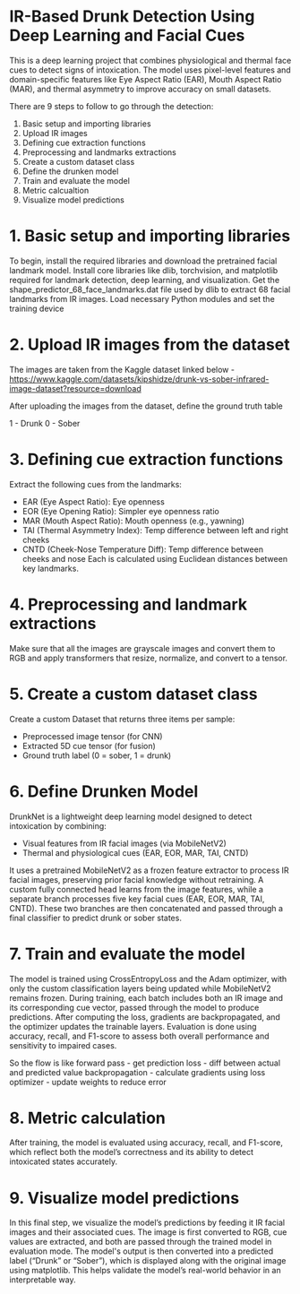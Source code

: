 # IR-Based Drunk Detection Using Deep Learning and Facial Cues
This is a deep learning project that combines physiological and thermal face cues to detect signs of intoxication. The model uses pixel-level features and domain-specific features like Eye Aspect Ratio (EAR), Mouth Aspect Ratio (MAR), and thermal asymmetry to improve accuracy on small datasets.

There are 9 steps to follow to go through the detection:
1. Basic setup and importing libraries
2. Upload IR images
3. Defining cue extraction functions
4. Preprocessing and landmarks extractions
5. Create a custom dataset class
6. Define the drunken model
7. Train and evaluate the model
8. Metric calcualtion
9. Visualize model predictions

# 1. Basic setup and importing libraries
To begin, install the required libraries and download the pretrained facial landmark model.
Install core libraries like dlib, torchvision, and matplotlib required for landmark detection, deep learning, and visualization.
Get the shape_predictor_68_face_landmarks.dat file used by dlib to extract 68 facial landmarks from IR images.
Load necessary Python modules and set the training device

# 2. Upload IR images from the dataset
The images are taken from the Kaggle dataset linked below -
https://www.kaggle.com/datasets/kipshidze/drunk-vs-sober-infrared-image-dataset?resource=download

After uploading the images from the dataset, define the ground truth table

1 - Drunk
0 - Sober

# 3. Defining cue extraction functions
Extract the following cues from the landmarks:
- EAR (Eye Aspect Ratio): Eye openness
- EOR (Eye Opening Ratio): Simpler eye openness ratio
- MAR (Mouth Aspect Ratio): Mouth openness (e.g., yawning)
- TAI (Thermal Asymmetry Index): Temp difference between left and right cheeks
- CNTD (Cheek-Nose Temperature Diff): Temp difference between cheeks and nose
Each is calculated using Euclidean distances between key landmarks.

# 4. Preprocessing and landmark extractions
Make sure that all the images are grayscale images and convert them to RGB and apply transformers that resize, normalize, and convert to a tensor.

# 5. Create a custom dataset class
Create a custom Dataset that returns three items per sample:
- Preprocessed image tensor (for CNN)
- Extracted 5D cue tensor (for fusion)
- Ground truth label (0 = sober, 1 = drunk)

# 6. Define Drunken Model
DrunkNet is a lightweight deep learning model designed to detect intoxication by combining:
- Visual features from IR facial images (via MobileNetV2)
- Thermal and physiological cues (EAR, EOR, MAR, TAI, CNTD)
  
It uses a pretrained MobileNetV2 as a frozen feature extractor to process IR facial images, preserving prior facial knowledge without retraining. A custom fully connected head learns from the image features, while a separate branch processes five key facial cues (EAR, EOR, MAR, TAI, CNTD). These two branches are then concatenated and passed through a final classifier to predict drunk or sober states. 

# 7. Train and evaluate the model
The model is trained using CrossEntropyLoss and the Adam optimizer, with only the custom classification layers being updated while MobileNetV2 remains frozen. During training, each batch includes both an IR image and its corresponding cue vector, passed through the model to produce predictions. After computing the loss, gradients are backpropagated, and the optimizer updates the trainable layers. Evaluation is done using accuracy, recall, and F1-score to assess both overall performance and sensitivity to impaired cases.

So the flow is like
forward pass    - get prediction
loss            - diff between actual and predicted value
backpropagation - calculate gradients using loss
optimizer       - update weights to reduce error

# 8. Metric calculation
After training, the model is evaluated using accuracy, recall, and F1-score, which reflect both the model’s correctness and its ability to detect intoxicated states accurately.

# 9. Visualize model predictions
In this final step, we visualize the model’s predictions by feeding it IR facial images and their associated cues. The image is first converted to RGB, cue values are extracted, and both are passed through the trained model in evaluation mode. The model's output is then converted into a predicted label (“Drunk” or “Sober”), which is displayed along with the original image using matplotlib. This helps validate the model’s real-world behavior in an interpretable way.















